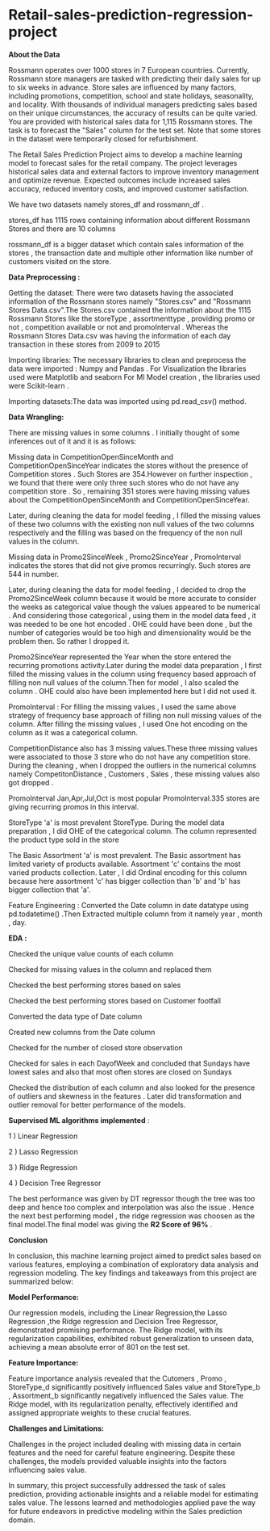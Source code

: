 # Retail-sales-prediction-regression-project

**About the Data**

Rossmann operates over 1000 stores in 7 European countries. Currently, Rossmann store managers are tasked with predicting their daily sales for up to six weeks in advance. Store sales are influenced by many factors, including promotions, competition, school and state holidays, seasonality, and locality. With thousands of individual managers predicting sales based on their unique circumstances, the accuracy of results can be quite varied. You are provided with historical sales data for 1,115 Rossmann stores. The task is to forecast the "Sales" column for the test set. Note that some stores in the dataset were temporarily closed for refurbishment.

The Retail Sales Prediction Project aims to develop a machine learning model to forecast sales for the retail company. The project leverages historical sales data and external factors to improve inventory management and optimize revenue. Expected outcomes include increased sales accuracy, reduced inventory costs, and improved customer satisfaction.

We have two datasets namely stores_df and rossmann_df .

stores_df has 1115 rows containing information about different Rossmann Stores and there are 10 columns

rossmann_df is a bigger dataset which contain sales information of the stores , the transaction date and multiple other information like number of customers visited on the store.


**Data Preprocessing :**

Getting the dataset: There were two datasets having the associated information of the Rossmann stores namely "Stores.csv" and "Rossmann Stores Data.csv".The Stores.csv contained the information about the 1115 Rossmann Stores like the storeType , assortmenttype , providing promo or not , competition available or not and promoInterval . Whereas the Rossmann Stores Data.csv was having the information of each day transaction in these stores from 2009 to 2015

Importing libraries: The necessary libraries to clean and preprocess the data were imported : Numpy and Pandas .
For Visualization the libraries used were Matplotlib and seaborn 
For Ml Model creation , the libraries used were Scikit-learn .

Importing datasets:The data was imported using pd.read_csv() method.

**Data Wrangling:** 

There are missing values in some columns . I initially thought of some inferences out of it and it is as follows: 

Missing data in CompetitionOpenSinceMonth and CompetitionOpenSinceYear indicates the stores without the presence of Competition stores . Such Stores are 354.However on further inspection , we found that there were only three such stores who do not have any competition store . So , remaining 351 stores were having missing values about the CompetitionOpenSinceMonth and CompetitionOpenSinceYear. 

Later, during cleaning the data for model feeding , I filled the missing values of these two columns with the existing non null values of the two columns respectively and the filling was based on the frequency of the non null values in the column.

Missing data in Promo2SinceWeek , Promo2SinceYear , PromoInterval indicates the stores that did not give promos recurringly. Such stores are 544 in number.

Later, during cleaning the data for model feeding , I decided to drop the Promo2SinceWeek column because it would be more accurate to consider the weeks as categorical value though the values appeared to be numerical . And considering those categorical , using them in the model data feed , it was needed to be one hot encoded . OHE could have been done , but the number of categories would be too high and dimensionality would be the problem then. So rather I dropped it.

Promo2SinceYear represented the Year when the store entered the recurring promotions activity.Later during the model data preparation , I first filled the missing values in the column using frequency based approach of filling non null values of the column.Then for model , I also scaled the column . OHE could also have been implemented here but I did not used it.

PromoInterval : For filling the missing values , I used the same above strategy 
of frequency base approach of filling non null missing values of the column.
After filling the missing values , I used One hot encoding on the column as it was a categorical column.


CompetitionDistance also has 3 missing values.These three missing values were associated to those 3 store who do not have any competition store. During the cleaning , when I dropped the outliers in the numerical columns namely CompetitonDistance , Customers , Sales , these missing values also got dropped . 


PromoInterval Jan,Apr,Jul,Oct is most popular PromoInterval.335 stores are giving recurring promos in this interval.

StoreType 'a' is most prevalent StoreType. During the model data preparation , I did OHE of the categorical column. The column represented the product type sold in the store

The Basic Assortment 'a' is most prevalent. The Basic assortment has limited variety of products available. Assortment 'c' contains the most varied products collection. Later , I did Ordinal encoding for this column because here assortment 'c' has bigger collection than 'b' and 'b' has bigger collection that 'a'. 




Feature Engineering : Converted the Date column in date datatype using pd.todatetime() .Then Extracted multiple column from it namely year , month , day.

**EDA :**

Checked the unique value counts of each column

Checked for missing values in the column and replaced them

Checked the best performing stores based on sales

Checked the best performing stores based on Customer footfall

Converted the data type of Date column

Created new columns from the Date column

Checked for the number of closed store observation

Checked for sales in each DayofWeek and concluded that Sundays have lowest sales and also that most often stores are closed on Sundays

Checked the distribution of each column and also looked for the presence of outliers and skewness in the features . Later did transformation and outlier removal for better performance of the models.

**Supervised ML algorithms implemented** :

1 ) Linear Regression

2 ) Lasso Regression

3 ) Ridge Regression

4 ) Decision Tree Regressor

The best performance was given by DT regressor though the tree was too deep and hence too complex and interpolation was also the issue . Hence the next best performing model , the ridge regression was choosen as the final model.The final model was giving the **R2 Score of 96%** .

**Conclusion**

In conclusion, this machine learning project aimed to predict sales based on various features, employing a combination of exploratory data analysis and regression modeling. The key findings and takeaways from this project are summarized below:

**Model Performance:**

Our regression models, including the Linear Regression,the Lasso Regression ,the Ridge regression and Decision Tree Regressor, demonstrated promising performance. The Ridge model, with its regularization capabilities, exhibited robust generalization to unseen data, achieving a mean absolute error of 801 on the test set.

**Feature Importance:**

Feature importance analysis revealed that the Cutomers , Promo , StoreType_d significantly positively influenced Sales value and StoreType_b , Assortment_b significantly negatively influenced the Sales value. The Ridge model, with its regularization penalty, effectively identified and assigned appropriate weights to these crucial features.

**Challenges and Limitations:**

Challenges in the project included dealing with missing data in certain features and the need for careful feature engineering. Despite these challenges, the models provided valuable insights into the factors influencing sales value.

In summary, this project successfully addressed the task of sales prediction, providing actionable insights and a reliable model for estimating sales value. The lessons learned and methodologies applied pave the way for future endeavors in predictive modeling within the Sales prediction domain.